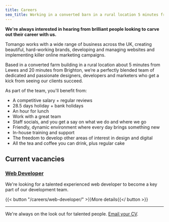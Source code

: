 ```yaml
---
title: Careers
seo_title: Working in a converted barn in a rural location 5 minutes from Lewes and 20 minutes from Brighton, find out what's so great about working for Tomango.
---
```


**We're always interested in hearing from brilliant people looking to carve out their career with us.**

Tomango works with a wide range of business across the UK, creating beautiful, hard-working brands, developing and managing websites and implementing killer online marketing campaigns.

Based in a converted farm building in a rural location about 5 minutes from Lewes and 20 minutes from Brighton, we’re a perfectly blended team of dedicated and passionate designers, developers and marketers who get a kick from seeing our clients succeed.

As part of the team, you'll benefit from:

- A competitive salary + regular reviews
- 28.5 days holiday + bank holidays
- An hour for lunch
- Work with a great team
- Staff socials, and you get a say on what we do and where we go
- Friendly, dynamic environment where every day brings something new
- In-house training and support
- The freedom to develop other areas of interest in design and digital
- All the tea and coffee you can drink, plus regular cake

## Current vacancies

### [Web Developer](/careers/web-developer/)

We're looking for a talented experienced web developer to become a key part of our development team.

{{< button "/careers/web-developer/" >}}More details{{</ button >}}

---

We're always on the look out for talented people. [Email your CV](mailto:jobs@tomango.co.uk).